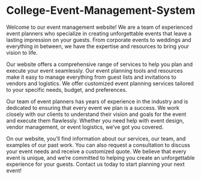 ﻿# College-Event-Management-System
Welcome to our event management website! We are a team of experienced event planners who specialize in creating unforgettable events that leave a lasting impression on your guests. From corporate events to weddings and everything in between, we have the expertise and resources to bring your vision to life.

Our website offers a comprehensive range of services to help you plan and execute your event seamlessly. Our event planning tools and resources make it easy to manage everything from guest lists and invitations to vendors and logistics. We offer customized event planning services tailored to your specific needs, budget, and preferences.

Our team of event planners has years of experience in the industry and is dedicated to ensuring that every event we plan is a success. We work closely with our clients to understand their vision and goals for the event and execute them flawlessly. Whether you need help with event design, vendor management, or event logistics, we’ve got you covered.

On our website, you’ll find information about our services, our team, and examples of our past work. You can also request a consultation to discuss your event needs and receive a customized quote. We believe that every event is unique, and we’re committed to helping you create an unforgettable experience for your guests. Contact us today to start planning your next event!
